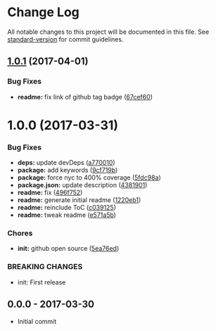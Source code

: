 # Change Log

All notable changes to this project will be documented in this file. See [standard-version](https://github.com/conventional-changelog/standard-version) for commit guidelines.

<a name="1.0.1"></a>
## [1.0.1](https://github.com/tunnckocore/native-promise-deferred/compare/v1.0.0...v1.0.1) (2017-04-01)


### Bug Fixes

* **readme:** fix link of github tag badge ([67cef60](https://github.com/tunnckocore/native-promise-deferred/commit/67cef60))



<a name="1.0.0"></a>
# 1.0.0 (2017-03-31)


### Bug Fixes

* **deps:** update devDeps ([a770010](https://github.com/tunnckocore/native-promise-deferred/commit/a770010))
* **package:** add keywords ([9cf719b](https://github.com/tunnckocore/native-promise-deferred/commit/9cf719b))
* **package:** force nyc to 400% coverage ([5fdc98a](https://github.com/tunnckocore/native-promise-deferred/commit/5fdc98a))
* **package.json:** update description ([4381901](https://github.com/tunnckocore/native-promise-deferred/commit/4381901))
* **readme:** fix ([496f752](https://github.com/tunnckocore/native-promise-deferred/commit/496f752))
* **readme:** generate initial readme ([1220eb1](https://github.com/tunnckocore/native-promise-deferred/commit/1220eb1))
* **readme:** reinclude ToC ([c039125](https://github.com/tunnckocore/native-promise-deferred/commit/c039125))
* **readme:** tweak readme ([e571a5b](https://github.com/tunnckocore/native-promise-deferred/commit/e571a5b))


### Chores

* **init:** github open source ([5ea76ed](https://github.com/tunnckocore/native-promise-deferred/commit/5ea76ed))


### BREAKING CHANGES

* init: First release





## 0.0.0 - 2017-03-30
- Initial commit